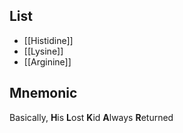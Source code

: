 ## List
* [[Histidine]]
* [[Lysine]]
* [[Arginine]]
## Mnemonic
Basically, **H**is
**L**ost **K**id
**A**lways **R**eturned